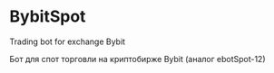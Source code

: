 # BybitSpot
Trading bot for exchange Bybit

Бот для спот торговли на криптобирже Bybit (аналог ebotSpot-12)
